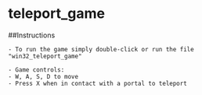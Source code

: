 # teleport_game

##Instructions
```
- To run the game simply double-click or run the file "win32_teleport_game"

- Game controls:
- W, A, S, D to move
- Press X when in contact with a portal to teleport
```

